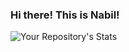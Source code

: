 ### Hi there! This is Nabil!

![Your Repository's Stats](https://github-readme-stats.vercel.app/api?username=nabiltkairm&show_icons=true)
